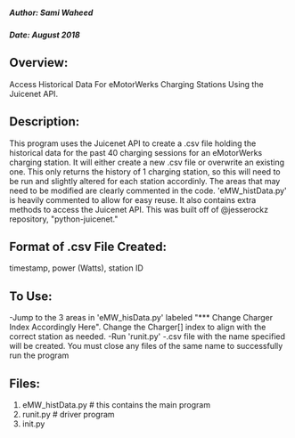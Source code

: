 ##### Author: Sami Waheed
##### Date: August 2018

## Overview:
Access Historical Data For eMotorWerks Charging Stations Using the Juicenet API. 


## Description:
This program uses the Juicenet API to create a .csv file holding the historical data for the past 40 charging
sessions for an eMotorWerks charging station. It will either create a new .csv file or overwrite an existing one.
This only returns the history of 1 charging station, so this will need to be run and slightly altered for each
station accordinly. The areas that may need to be modified are clearly commented in the code. 'eMW_histData.py' is heavily commented
to allow for easy reuse. It also contains extra methods to access the Juicenet API. This was built off of @jesserockz repository, "python-juicenet." 


## Format of .csv File Created:
timestamp, power (Watts), station ID

## To Use:
-Jump to the 3 areas in 'eMW_hisData.py' labeled "*** Change Charger Index Accordingly Here". Change the Charger[] index to align with the correct station as needed.
-Run 'runit.py'
-.csv file with the name specified will be created. You must close any files of the same name to successfully run the program


## Files:
1. eMW_histData.py # this contains the main program
2. runit.py        # driver program
3. init.py         
